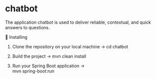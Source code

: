 # chatbot
The application chatbot is used to deliver reliable, contextual, and quick answers to questions.

🔧 Installing

1. Clone the repository on your local machine -> 
cd chatbot

2. Build the project -> 
mvn clean install

3. Run your Spring Boot application ->  
mvn spring-boot:run
